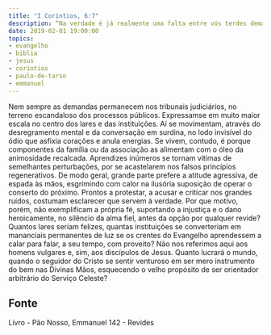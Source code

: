 ```yaml
---
title: "I Coríntios, 6:7"
description: “Na verdade é já realmente uma falta entre vós terdes demandas uns contra os outros. Por que não sofreis, antes, a injustiça? por que não sofreis, antes, o dano?” - Paulo
date: 2019-02-01 19:00:00
topics: 
- evangelho
- biblia
- jesus
- corintios
- paulo-de-tarso
- emmanuel
---
```


Nem sempre as demandas permanecem nos tribunais judiciários, no terreno
escandaloso dos processos públicos.
Expressam­se em muito maior escala no centro dos lares e das instituições.
Aí se movimentam, através do desregramento mental e da conversação em surdina,
no lodo invisível do ódio que asfixia corações e anula energias. Se vivem, contudo, é
porque componentes da família ou da associação as alimentam com o óleo da
animosidade recalcada.
Aprendizes inúmeros se tornam vítimas de semelhantes perturbações, por
se acastelarem nos falsos princípios regenerativos.
De modo geral, grande parte prefere a atitude agressiva, de espada às mãos,
esgrimindo com calor na ilusória suposição de operar o conserto do próximo.
Prontos a protestar, a acusar e criticar nos grandes ruídos, costumam
esclarecer que servem à verdade. Por que motivo, porém, não exemplificam a
própria fé, suportando a injustiça e o dano heroicamente, no silêncio da alma fiel,
antes da opção por qualquer revide?
Quantos lares seriam felizes, quantas instituições se converteriam em
mananciais permanentes de luz se os crentes do Evangelho aprendessem a calar para
falar, a seu tempo, com proveito?
Não nos referimos aqui aos homens vulgares e, sim, aos discípulos de
Jesus.
Quanto lucrará o mundo, quando o seguidor do Cristo se sentir venturoso
em ser mero instrumento do bem nas Divinas Mãos, esquecendo o velho propósito
de ser orientador arbitrário do Serviço Celeste?




## Fonte
Livro - Pão Nosso, Emmanuel
142 - Revides
